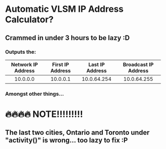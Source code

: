 # Automatic VLSM IP Address Calculator?

## Crammed in under 3 hours to be lazy :D

### Outputs the:

| Network IP Address | First IP Address | Last IP Address | Broadcast IP Address |
| :----------------: | :--------------: | :-------------: | :------------------: |
| 10.0.0.0           |     10.0.0.1     |  10.0.64.254    |        10.0.64.255   |

### Amongst other things...

# 🔥🔥🔥🔥 NOTE!!!!!!!!!

## The last two cities, Ontario and Toronto under "activity()" is wrong... too lazy to fix :P
